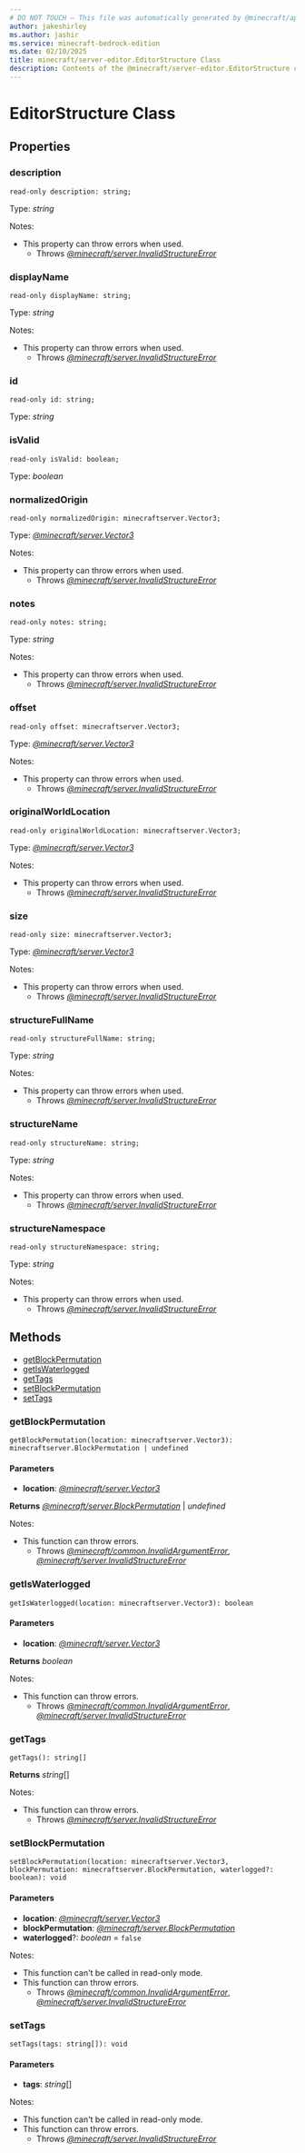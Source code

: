 ```yaml
---
# DO NOT TOUCH — This file was automatically generated by @minecraft/api-docs-generator, to report problems file an issue at https://github.com/Mojang/minecraft-scripting-libraries
author: jakeshirley
ms.author: jashir
ms.service: minecraft-bedrock-edition
ms.date: 02/10/2025
title: minecraft/server-editor.EditorStructure Class
description: Contents of the @minecraft/server-editor.EditorStructure class.
---
```

# EditorStructure Class

## Properties

### **description**
`read-only description: string;`

Type: *string*

Notes:
  - This property can throw errors when used.
    - Throws [*@minecraft/server.InvalidStructureError*](../../../scriptapi/minecraft/server/InvalidStructureError.md)

### **displayName**
`read-only displayName: string;`

Type: *string*

Notes:
  - This property can throw errors when used.
    - Throws [*@minecraft/server.InvalidStructureError*](../../../scriptapi/minecraft/server/InvalidStructureError.md)

### **id**
`read-only id: string;`

Type: *string*

### **isValid**
`read-only isValid: boolean;`

Type: *boolean*

### **normalizedOrigin**
`read-only normalizedOrigin: minecraftserver.Vector3;`

Type: [*@minecraft/server.Vector3*](../../../scriptapi/minecraft/server/Vector3.md)

Notes:
  - This property can throw errors when used.
    - Throws [*@minecraft/server.InvalidStructureError*](../../../scriptapi/minecraft/server/InvalidStructureError.md)

### **notes**
`read-only notes: string;`

Type: *string*

Notes:
  - This property can throw errors when used.
    - Throws [*@minecraft/server.InvalidStructureError*](../../../scriptapi/minecraft/server/InvalidStructureError.md)

### **offset**
`read-only offset: minecraftserver.Vector3;`

Type: [*@minecraft/server.Vector3*](../../../scriptapi/minecraft/server/Vector3.md)

Notes:
  - This property can throw errors when used.
    - Throws [*@minecraft/server.InvalidStructureError*](../../../scriptapi/minecraft/server/InvalidStructureError.md)

### **originalWorldLocation**
`read-only originalWorldLocation: minecraftserver.Vector3;`

Type: [*@minecraft/server.Vector3*](../../../scriptapi/minecraft/server/Vector3.md)

Notes:
  - This property can throw errors when used.
    - Throws [*@minecraft/server.InvalidStructureError*](../../../scriptapi/minecraft/server/InvalidStructureError.md)

### **size**
`read-only size: minecraftserver.Vector3;`

Type: [*@minecraft/server.Vector3*](../../../scriptapi/minecraft/server/Vector3.md)

Notes:
  - This property can throw errors when used.
    - Throws [*@minecraft/server.InvalidStructureError*](../../../scriptapi/minecraft/server/InvalidStructureError.md)

### **structureFullName**
`read-only structureFullName: string;`

Type: *string*

Notes:
  - This property can throw errors when used.
    - Throws [*@minecraft/server.InvalidStructureError*](../../../scriptapi/minecraft/server/InvalidStructureError.md)

### **structureName**
`read-only structureName: string;`

Type: *string*

Notes:
  - This property can throw errors when used.
    - Throws [*@minecraft/server.InvalidStructureError*](../../../scriptapi/minecraft/server/InvalidStructureError.md)

### **structureNamespace**
`read-only structureNamespace: string;`

Type: *string*

Notes:
  - This property can throw errors when used.
    - Throws [*@minecraft/server.InvalidStructureError*](../../../scriptapi/minecraft/server/InvalidStructureError.md)

## Methods
- [getBlockPermutation](#getblockpermutation)
- [getIsWaterlogged](#getiswaterlogged)
- [getTags](#gettags)
- [setBlockPermutation](#setblockpermutation)
- [setTags](#settags)

### **getBlockPermutation**
`
getBlockPermutation(location: minecraftserver.Vector3): minecraftserver.BlockPermutation | undefined
`

#### **Parameters**
- **location**: [*@minecraft/server.Vector3*](../../../scriptapi/minecraft/server/Vector3.md)

**Returns** [*@minecraft/server.BlockPermutation*](../../../scriptapi/minecraft/server/BlockPermutation.md) | *undefined*
  
Notes:
- This function can throw errors.
  - Throws [*@minecraft/common.InvalidArgumentError*](../../../scriptapi/minecraft/common/InvalidArgumentError.md), [*@minecraft/server.InvalidStructureError*](../../../scriptapi/minecraft/server/InvalidStructureError.md)

### **getIsWaterlogged**
`
getIsWaterlogged(location: minecraftserver.Vector3): boolean
`

#### **Parameters**
- **location**: [*@minecraft/server.Vector3*](../../../scriptapi/minecraft/server/Vector3.md)

**Returns** *boolean*
  
Notes:
- This function can throw errors.
  - Throws [*@minecraft/common.InvalidArgumentError*](../../../scriptapi/minecraft/common/InvalidArgumentError.md), [*@minecraft/server.InvalidStructureError*](../../../scriptapi/minecraft/server/InvalidStructureError.md)

### **getTags**
`
getTags(): string[]
`

**Returns** *string*[]
  
Notes:
- This function can throw errors.
  - Throws [*@minecraft/server.InvalidStructureError*](../../../scriptapi/minecraft/server/InvalidStructureError.md)

### **setBlockPermutation**
`
setBlockPermutation(location: minecraftserver.Vector3, blockPermutation: minecraftserver.BlockPermutation, waterlogged?: boolean): void
`

#### **Parameters**
- **location**: [*@minecraft/server.Vector3*](../../../scriptapi/minecraft/server/Vector3.md)
- **blockPermutation**: [*@minecraft/server.BlockPermutation*](../../../scriptapi/minecraft/server/BlockPermutation.md)
- **waterlogged**?: *boolean* = `false`
  
Notes:
- This function can't be called in read-only mode.
- This function can throw errors.
  - Throws [*@minecraft/common.InvalidArgumentError*](../../../scriptapi/minecraft/common/InvalidArgumentError.md), [*@minecraft/server.InvalidStructureError*](../../../scriptapi/minecraft/server/InvalidStructureError.md)

### **setTags**
`
setTags(tags: string[]): void
`

#### **Parameters**
- **tags**: *string*[]
  
Notes:
- This function can't be called in read-only mode.
- This function can throw errors.
  - Throws [*@minecraft/server.InvalidStructureError*](../../../scriptapi/minecraft/server/InvalidStructureError.md)
